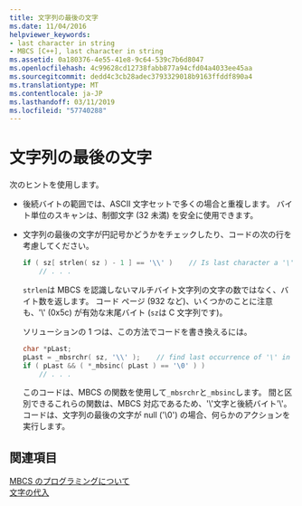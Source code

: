 ```yaml
---
title: 文字列の最後の文字
ms.date: 11/04/2016
helpviewer_keywords:
- last character in string
- MBCS [C++], last character in string
ms.assetid: 0a180376-4e55-41e8-9c64-539c7b6d8047
ms.openlocfilehash: 4c99628cd12738fabb877a94cfd04a4033ee45aa
ms.sourcegitcommit: dedd4c3cb28adec3793329018b9163ffddf890a4
ms.translationtype: MT
ms.contentlocale: ja-JP
ms.lasthandoff: 03/11/2019
ms.locfileid: "57740288"
---
```

# <a name="last-character-in-a-string"></a>文字列の最後の文字

次のヒントを使用します。

- 後続バイトの範囲では、ASCII 文字セットで多くの場合と重複します。 バイト単位のスキャンは、制御文字 (32 未満) を安全に使用できます。

- 文字列の最後の文字が円記号かどうかをチェックしたり、コードの次の行を考慮してください。

    ```cpp
    if ( sz[ strlen( sz ) - 1 ] == '\\' )    // Is last character a '\'?
        // . . .
    ```

   `strlen`は MBCS を認識しないマルチバイト文字列の文字の数ではなく、バイト数を返します。 コード ページ (932 など)、いくつかのことに注意も、'\\' (0x5c) が有効な末尾バイト (`sz`は C 文字列です)。

   ソリューションの 1 つは、この方法でコードを書き換えるには。

    ```cpp
    char *pLast;
    pLast = _mbsrchr( sz, '\\' );    // find last occurrence of '\' in sz
    if ( pLast && ( *_mbsinc( pLast ) == '\0' ) )
        // . . .
    ```

   このコードは、MBCS の関数を使用して`_mbsrchr`と`_mbsinc`します。 間と区別できるこれらの関数は、MBCS 対応であるため、'\\'文字と後続バイト'\\'。 コードは、文字列の最後の文字が null ('\0') の場合、何らかのアクションを実行します。

## <a name="see-also"></a>関連項目

[MBCS のプログラミングについて](../text/mbcs-programming-tips.md)<br/>
[文字の代入](../text/character-assignment.md)
